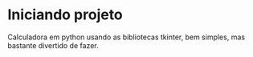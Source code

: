 # Iniciando projeto
Calculadora em python usando as bibliotecas tkinter, bem simples, mas bastante divertido de fazer.
